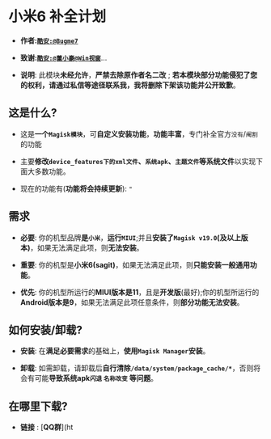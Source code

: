 小米6 补全计划
====
* **作者:[`酷安:`](http://www.coolapk.com/ "酷安官方网站")[`@Bugme7`](http://www.coolapk.com/u/1116584 "看看我的主页，点个关注吧~~")**

* **致谢:[`酷安:`](http://www.coolapk.com/ "酷安官方网站")[`@董小豪`](http://www.coolapk.com/u/1049374 "点击即可查看TA的个人主页")[`@Win视窗`](http://www.coolapk.com/u/641447 "点击即可查看TA的个人主页")**...

* **说明**: 此模块**未经允许**，**严禁去除原作者名二改** ; **若本模块部分功能侵犯了您的权利，请通过私信等途径联系我，我将删除下架该功能并公开致歉**。

## 这是什么?
* 这是**一个`Magisk模块`**，可**自定义安装功能**，**功能丰富**，专门补全官方`没有`/`阉割`的功能

* 主要**修改`device_features下的xml文件`、`系统apk`、`主题文件`等系统文件**以实现下面大多数功能。

* 现在的功能有(**功能将会持续更新**): `"`
## 需求
* **必要**: 你的机型品牌**是`小米`**，**运行`MIUI`**;并且**安装了`Magisk v19.0`(及以上版本)**，如果无法满足此项，则**无法安装**。

* **重要**: 你的机型是**小米6(sagit)**，如果无法满足此项，则**只能安装一般通用功能**。

* **优先**: 你的机型所运行的**MIUI版本是11**，且是**开发版**(最好);你的机型所运行的**Android版本是9**，如果无法满足此项任意条件，则**部分功能无法安装**。

## 如何安装/卸载?
* **安装**: 在**满足必要需求**的基础上，**使用`Magisk Manager`安装**。

* **卸载**: 如需卸载，请卸载后**自行清除`/data/system/package_cache/*`**，否则将会有可能**导致系统apk`闪退` `名称改变` 等问题**。

## 在哪里下载?
* **链接** : [**QQ群**](ht
